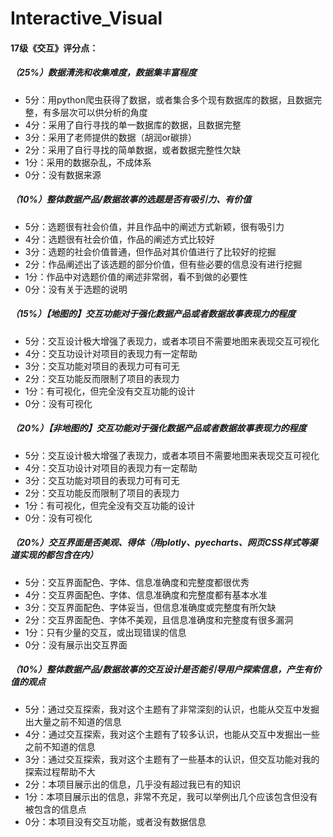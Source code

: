 # Interactive_Visual
#### 17级《交互》评分点：

##### （25%）数据清洗和收集难度，数据集丰富程度

- 5分：用python爬虫获得了数据，或者集合多个现有数据库的数据，且数据完整，有多层次可以供分析的角度
- 4分：采用了自行寻找的单一数据库的数据，且数据完整
- 3分：采用了老师提供的数据（胡润or碳排）
- 2分：采用了自行寻找的简单数据，或者数据完整性欠缺
- 1分：采用的数据杂乱，不成体系
- 0分：没有数据来源

##### （10%）整体数据产品/数据故事的选题是否有吸引力、有价值

- 5分：选题很有社会价值，并且作品中的阐述方式新颖，很有吸引力
- 4分：选题很有社会价值，作品的阐述方式比较好
- 3分：选题的社会价值普通，但作品对其价值进行了比较好的挖掘
- 2分：作品阐述出了该选题的部分价值，但有些必要的信息没有进行挖掘
- 1分：作品中对选题价值的阐述非常弱，看不到做的必要性
- 0分：没有关于选题的说明

##### （15%）【地图的】交互功能对于强化数据产品或者数据故事表现力的程度

- 5分：交互设计极大增强了表现力，或者本项目不需要地图来表现交互可视化
- 4分：交互功设计对项目的表现力有一定帮助
- 3分：交互功能对项目的表现力可有可无
- 2分：交互功能反而限制了项目的表现力
- 1分：有可视化，但完全没有交互功能的设计
- 0分：没有可视化

##### （20%）【非地图的】交互功能对于强化数据产品或者数据故事表现力的程度

- 5分：交互设计极大增强了表现力，或者本项目不需要地图来表现交互可视化
- 4分：交互功设计对项目的表现力有一定帮助
- 3分：交互功能对项目的表现力可有可无
- 2分：交互功能反而限制了项目的表现力
- 1分：有可视化，但完全没有交互功能的设计
- 0分：没有可视化

##### （20%）交互界面是否美观、得体（用plotly、pyecharts、网页CSS样式等渠道实现的都包含在内）

- 5分：交互界面配色、字体、信息准确度和完整度都很优秀
- 4分：交互界面配色、字体、信息准确度和完整度都有基本水准
- 3分：交互界面配色、字体妥当，但信息准确度或完整度有所欠缺
- 2分：交互界面配色、字体不美观，且信息准确度和完整度有很多漏洞
- 1分：只有少量的交互，或出现错误的信息
- 0分：没有展示出交互界面

##### （10%）整体数据产品/数据故事的交互设计是否能引导用户探索信息，产生有价值的观点

- 5分：通过交互探索，我对这个主题有了非常深刻的认识，也能从交互中发掘出大量之前不知道的信息
- 4分：通过交互探索，我对这个主题有了较多认识，也能从交互中发掘出一些之前不知道的信息
- 3分：通过交互探索，我对这个主题有了一些基本的认识，但交互功能对我的探索过程帮助不大
- 2分：本项目展示出的信息，几乎没有超过我已有的知识
- 1分：本项目展示出的信息，非常不充足，我可以举例出几个应该包含但没有被包含的信息点
- 0分：本项目没有交互功能，或者没有数据信息
